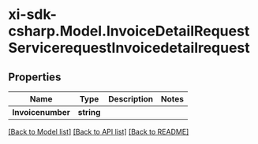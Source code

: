 # xi-sdk-csharp.Model.InvoiceDetailRequestServicerequestInvoicedetailrequest

## Properties

Name | Type | Description | Notes
------------ | ------------- | ------------- | -------------
**Invoicenumber** | **string** |  | 

[[Back to Model list]](../README.md#documentation-for-models) [[Back to API list]](../README.md#documentation-for-api-endpoints) [[Back to README]](../README.md)

